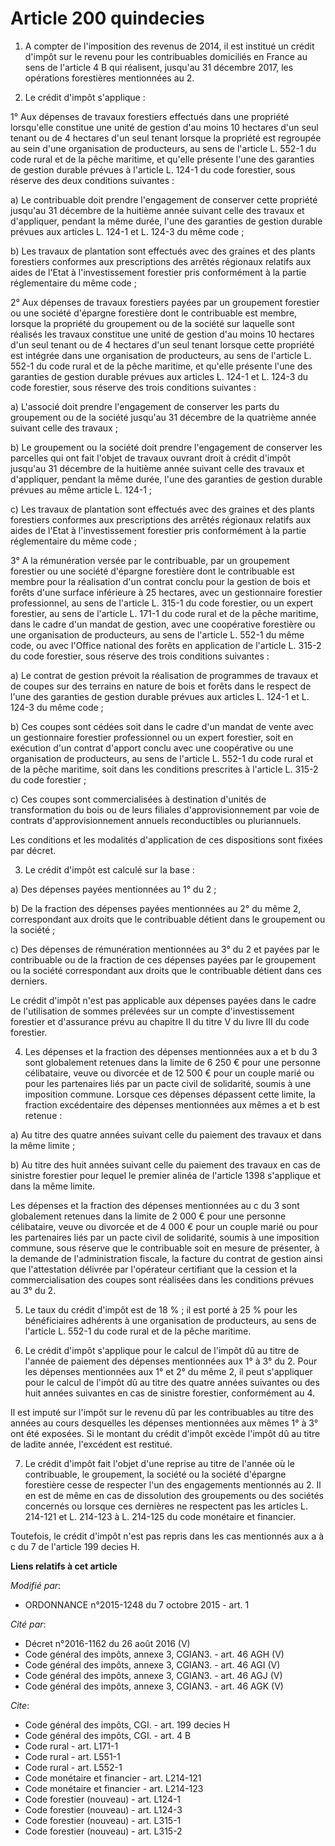 # Article 200 quindecies

1. A compter de l'imposition des revenus de 2014, il est institué un crédit d'impôt sur le revenu pour les contribuables
domiciliés en France au sens de l'article 4 B qui réalisent, jusqu'au 31 décembre 2017, les opérations forestières
mentionnées au 2.

2. Le crédit d'impôt s'applique : 

1° Aux dépenses de travaux forestiers effectués dans une propriété lorsqu'elle constitue une unité de gestion d'au moins 10
hectares d'un seul tenant ou de 4 hectares d'un seul tenant lorsque la propriété est regroupée au sein d'une organisation de
producteurs, au sens de l'article L. 552-1 du code rural et de la pêche maritime, et qu'elle présente l'une des garanties de
gestion durable prévues à l'article L. 124-1 du code forestier, sous réserve des deux conditions suivantes : 

a) Le contribuable doit prendre l'engagement de conserver cette propriété jusqu'au 31 décembre de la huitième année suivant
celle des travaux et d'appliquer, pendant la même durée, l'une des garanties de gestion durable prévues aux articles L. 124-1
et L. 124-3 du même code ; 

b) Les travaux de plantation sont effectués avec des graines et des plants forestiers conformes aux prescriptions des arrêtés
régionaux relatifs aux aides de l'Etat à l'investissement forestier pris conformément à la partie réglementaire du même
code ; 

2° Aux dépenses de travaux forestiers payées par un groupement forestier ou une société d'épargne forestière dont le
contribuable est membre, lorsque la propriété du groupement ou de la société sur laquelle sont réalisés les travaux constitue
une unité de gestion d'au moins 10 hectares d'un seul tenant ou de 4 hectares d'un seul tenant lorsque cette propriété est
intégrée dans une organisation de producteurs, au sens de l'article L. 552-1 du code rural et de la pêche maritime, et
qu'elle présente l'une des garanties de gestion durable prévues aux articles L. 124-1 et L. 124-3 du code forestier, sous
réserve des trois conditions suivantes : 

a) L'associé doit prendre l'engagement de conserver les parts du groupement ou de la société jusqu'au 31 décembre de la
quatrième année suivant celle des travaux ; 

b) Le groupement ou la société doit prendre l'engagement de conserver les parcelles qui ont fait l'objet de travaux ouvrant
droit à crédit d'impôt jusqu'au 31 décembre de la huitième année suivant celle des travaux et d'appliquer, pendant la même
durée, l'une des garanties de gestion durable prévues au même article L. 124-1 ; 

c) Les travaux de plantation sont effectués avec des graines et des plants forestiers conformes aux prescriptions des arrêtés
régionaux relatifs aux aides de l'Etat à l'investissement forestier pris conformément à la partie réglementaire du même
code ; 

3° A la rémunération versée par le contribuable, par un groupement forestier ou une société d'épargne forestière dont le
contribuable est membre pour la réalisation d'un contrat conclu pour la gestion de bois et forêts d'une surface inférieure à
25 hectares, avec un gestionnaire forestier professionnel, au sens de l'article L. 315-1 du code forestier, ou un expert
forestier, au sens de l'article L. 171-1 du code rural et de la pêche maritime, dans le cadre d'un mandat de gestion, avec
une coopérative forestière ou une organisation de producteurs, au sens de l'article L. 552-1 du même code, ou avec l'Office
national des forêts en application de l'article L. 315-2 du code forestier, sous réserve des trois conditions suivantes : 

a) Le contrat de gestion prévoit la réalisation de programmes de travaux et de coupes sur des terrains en nature de bois et
forêts dans le respect de l'une des garanties de gestion durable prévues aux articles L. 124-1 et L. 124-3 du même code ; 

b) Ces coupes sont cédées soit dans le cadre d'un mandat de vente avec un gestionnaire forestier professionnel ou un expert
forestier, soit en exécution d'un contrat d'apport conclu avec une coopérative ou une organisation de producteurs, au sens de
l'article L. 552-1 du code rural et de la pêche maritime, soit dans les conditions prescrites à l'article L. 315-2 du code
forestier ; 

c) Ces coupes sont commercialisées à destination d'unités de transformation du bois ou de leurs filiales d'approvisionnement
par voie de contrats d'approvisionnement annuels reconductibles ou pluriannuels. 

Les conditions et les modalités d'application de ces dispositions sont fixées par décret. 

3. Le crédit d'impôt est calculé sur la base : 

a) Des dépenses payées mentionnées au 1° du 2 ; 

b) De la fraction des dépenses payées mentionnées au 2° du même 2, correspondant aux droits que le contribuable détient dans
le groupement ou la société ; 

c) Des dépenses de rémunération mentionnées au 3° du 2 et payées par le contribuable ou de la fraction de ces dépenses payées
par le groupement ou la société correspondant aux droits que le contribuable détient dans ces derniers. 

Le crédit d'impôt n'est pas applicable aux dépenses payées dans le cadre de l'utilisation de sommes prélevées sur un compte
d'investissement forestier et d'assurance prévu au chapitre II du titre V du livre III du code forestier. 

4. Les dépenses et la fraction des dépenses mentionnées aux a et b du 3 sont globalement retenues dans la limite de 6 250 €
pour une personne célibataire, veuve ou divorcée et de 12 500 € pour un couple marié ou pour les partenaires liés par un
pacte civil de solidarité, soumis à une imposition commune. Lorsque ces dépenses dépassent cette limite, la fraction
excédentaire des dépenses mentionnées aux mêmes a et b est retenue : 

a) Au titre des quatre années suivant celle du paiement des travaux et dans la même limite ; 

b) Au titre des huit années suivant celle du paiement des travaux en cas de sinistre forestier pour lequel le premier alinéa
de l'article 1398 s'applique et dans la même limite. 

Les dépenses et la fraction des dépenses mentionnées au c du 3 sont globalement retenues dans la limite de 2 000 € pour une
personne célibataire, veuve ou divorcée et de 4 000 € pour un couple marié ou pour les partenaires liés par un pacte civil de
solidarité, soumis à une imposition commune, sous réserve que le contribuable soit en mesure de présenter, à la demande de
l'administration fiscale, la facture du contrat de gestion ainsi que l'attestation délivrée par l'opérateur certifiant que la
cession et la commercialisation des coupes sont réalisées dans les conditions prévues au 3° du 2.

5. Le taux du crédit d'impôt est de 18 % ; il est porté à 25 % pour les bénéficiaires adhérents à une organisation de
producteurs, au sens de l'article L. 552-1 du code rural et de la pêche maritime. 

6. Le crédit d'impôt s'applique pour le calcul de l'impôt dû au titre de l'année de paiement des dépenses mentionnées aux 1°
à 3° du 2. Pour les dépenses mentionnées aux 1° et 2° du même 2, il peut s'appliquer pour le calcul de l'impôt dû au titre
des quatre années suivantes ou des huit années suivantes en cas de sinistre forestier, conformément au 4. 

Il est imputé sur l'impôt sur le revenu dû par les contribuables au titre des années au cours desquelles les dépenses
mentionnées aux mêmes 1° à 3° ont été exposées. Si le montant du crédit d'impôt excède l'impôt dû au titre de ladite année,
l'excédent est restitué. 

7. Le crédit d'impôt fait l'objet d'une reprise au titre de l'année où le contribuable, le groupement, la société ou la
société d'épargne forestière cesse de respecter l'un des engagements mentionnés au 2. Il en est de même en cas de dissolution
des groupements ou des sociétés concernés ou lorsque ces dernières ne respectent pas les articles L. 214-121 et L. 214-123 à
L. 214-125 du code monétaire et financier. 

Toutefois, le crédit d'impôt n'est pas repris dans les cas mentionnés aux a à c du 7 de l'article 199 decies H.

**Liens relatifs à cet article**

_Modifié par_:

  - ORDONNANCE n°2015-1248 du 7 octobre 2015 - art. 1

_Cité par_:

  - Décret n°2016-1162 du 26 août 2016 (V)
  - Code général des impôts, annexe 3, CGIAN3. - art. 46 AGH (V)
  - Code général des impôts, annexe 3, CGIAN3. - art. 46 AGI (V)
  - Code général des impôts, annexe 3, CGIAN3. - art. 46 AGJ (V)
  - Code général des impôts, annexe 3, CGIAN3. - art. 46 AGK (V)

_Cite_:

  - Code général des impôts, CGI. - art. 199 decies H
  - Code général des impôts, CGI. - art. 4 B
  - Code rural - art. L171-1
  - Code rural - art. L551-1
  - Code rural - art. L552-1
  - Code monétaire et financier - art. L214-121
  - Code monétaire et financier - art. L214-123
  - Code forestier (nouveau) - art. L124-1
  - Code forestier (nouveau) - art. L124-3
  - Code forestier (nouveau) - art. L315-1
  - Code forestier (nouveau) - art. L315-2

